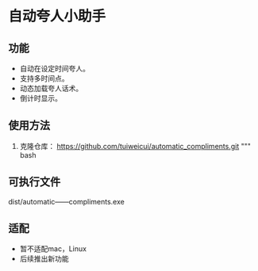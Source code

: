 # 自动夸人小助手

## 功能
- 自动在设定时间夸人。
- 支持多时间点。
- 动态加载夸人话术。
- 倒计时显示。

## 使用方法
1. 克隆仓库：
https://github.com/tuiweicui/automatic_compliments.git
""" bash
## 可执行文件
 dist/automatic——compliments.exe
## 适配
- 暂不适配mac，Linux
- 后续推出新功能
